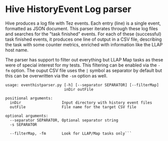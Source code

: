 # Hive HistoryEvent Log parser
Hive produces a log file with Tez events. Each entry (line) is a single event, formatted
as JSON document. This parser iterates through these log files and searches for the "task
finished" events. For each of these (successful) task finished events, it produces one line
of output in a CSV file, describing the task with some counter metrics, enriched with information
like the LLAP host name.

The parser has support to filter out everything but LLAP Map tasks as these were of special
interest for my tests. This filtering can be enabled via the `-fm` option. The ouput CSV file
uses the `|` symbol as separator by default but this can be overwritten via the `-sm` option
as well.

```
usage: eventhistparser.py [-h] [--separator SEPARATOR] [--filterMap]
                          inDir outFile

positional arguments:
  inDir                  Input directory with history event files
  outFile                File name for the target CSV file

optional arguments:
  --separator SEPARATOR, Optional separator string
  -s SEPARATOR

  --filterMap, -fm       Look for LLAP/Map tasks only```
